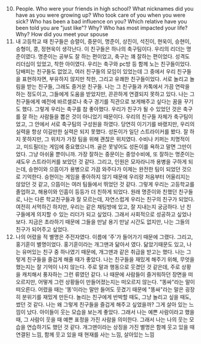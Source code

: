 10. People. Who were your friends in high school? What nicknames did you have as you were growing up? Who took care of you when you were sick? Who has been a bad influence on you? Which relative have you been told you are "just like"? Why? Who has most impacted your life? Why? How did you meet your spouse
1. 내 고등학교 때 친구들은 승렬이, 중문이, 명준이, 상진이, 석진이, 현욱이, 승현이, 승형이, 콩, 정현욱이 생각난다. 이 친구들은 하나의 축구팀이다. 우리의 리더는 명준이였다. 명준이는 공부도 잘 하는 편이었고, 축구는 꽤 잘하는 편이었다. 성격도 리더십이 있었고, 착한 아이였다. 우리는 축구와 pc방 등 함께 노는 친구들이었다. 담배피는 친구들도 없었고, 여러 친구들의 모임이 있었는데 그 중에서 우리 친구들을 표현하자면, 부유하지 않지만 착한, 그리고 유쾌한 친구들이었다. 서로 놀리고 놀림을 받는 친구들, 그래도 즐거운 친구들. 나는 그 친구들과 카톡에서 가끔 연락을 하는 정도이고, 그들에게 도움을 받았지만, 끈끈하게 연결되지 못하고 있다. 나는 그 친구들에게 예전에 바르셀로나 축구 경기를 직관으로 보게해주고 싶다는 꿈을 꾸기도 했다. 그렇게 우리는 축구를 참 좋아했다. 우리가 친구가 될 수 있었던 것은 축구를 잘 하는 사람들을 뽑은 것이 아니었기 때문이다. 우리의 친구들 자체가 축구팀이었고, 그 안에서 서로 축구팀의 구성원을 하였다. 당연히 이기기를 바랬지만, 우리의 실력을 항상 이길만한 실력은 되지 못했다. 성돈이가 일단 스트라이커를 봤다. 잘 하지 못하지만, 그 위치가 가장 팀을 위해 괜찮은 위치였다. 수비나 키퍼는 치명적이고, 미드필더는 게임에 중요했으니까. 골은 못넣어도 성돈이를 욕하고 말면 그만이었다. 그냥 아쉬울 뿐이니까. 가장 잘하는 중문이는 중앙수비에, 또 잘하는 명준이는 섀도우 스트라이커를 보았던 것 같다. 그리고, 인원은 모자라니까 용병을 구하게 되는데, 승현이와 으뜸이가 용병으로 가끔 와주다가 이제는 완전한 팀이 되었던 것으로 기억한다. 승현이는 게임을 좋아하지 않기 때문에 우리랑 처음부터 어울리지는 않았던 것 같고, 으뜸이는 여러 팀들에서 뛰었던 것 같다. 그렇게 우리는 고등학교를 졸업하고, 해용이와 인흠이 등등가 더 친하게 되었다. 원래 명준이와 친했던 친구들로, 나는 다른 학교친구들과 잘 모르는데, 자연스럽게 우리는 친구의 친구가 되었다. 여전히 서먹하긴 하지만, 우리는 같은 채팅방에 있고, 잘 지내는지 궁금하다. 난 친구들에게 의지할 수 있는 리더가 되고 싶었다. 그래서 사회적으로 성공하고 싶었나 보다. 지금은 초라하기 때문에 그들을 만날 용기 만날 시간도 없지만, 나는 그들의 친구가 되어주고 싶었다. 
2. 나의 어렸을 적 별명은 주전자였다. 이름에 '주'가 들어가기 때문에 그랬다. 그리고, 홍기훈이 별명이었다. 홍기훈이라는 개그맨과 닮아서 였다. 닮았기때문도 있고, 나는 유머있는 친구 중 하나였기 때문에, 개그맨과 같은 취급을 받고는 했다. 나는 그렇게 친구들을 즐겁게 해줄 때가 좋았다. 나는 친구들을 재밌게 해주기 위해, 무엇을 했는지는 잘 기억이 나지 않는다. 주로 말과 행동으로 웃겼던 것 같은데, 주로 상황을 캐치해서 풍자하는 그런 류였던 같다. 나 때문에 사람들이 즐거워하던 장면을 떠오르지만, 어떻게 그런 상황들이 만들어졌는지는 떠오르지 않는다. "똥싸"라는 말이 떠오른다. 어렸을 때는 '똥'이라는 말만 들어도 웃겼기 때문에 "똥싸"라는 말은 굉장히 분위기를 재밌게 만든다. 놀리는 친구에게 반박할 때도, 그냥 놀리고 싶을 때도, 썼던 것 같다. 나는 왜 그렇게 친구들을 즐겁게 해주고 싶었을까? 그게 살아 있는 느낌이 났다. 아이들이 웃는 모습을 보는게 좋았다. 그래서 나는 예쁜 사람이라고 했을 때, 그 사람이 웃을 때 예쁜 표정을 가진 사람을 의미한다. 그래서 나는 나의 웃는 모습을 연습하기도 했던 것 같다. 개그맨이라는 상징을 가진 별명은 함께 웃고 있을 때 연결된 느낌, 함께 웃고 있을 때 현재를 사는 느낌, 살아있는 느낌